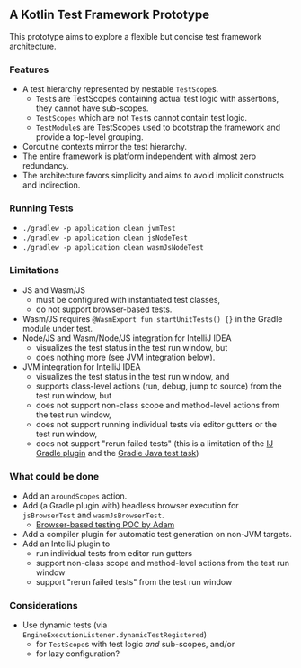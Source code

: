## A Kotlin Test Framework Prototype

This prototype aims to explore a flexible but concise test framework architecture.

### Features

* A test hierarchy represented by nestable `TestScope`s.
    * `Test`s are TestScopes containing actual test logic with assertions, they cannot have sub-scopes.
    * `TestScopes` which are not `Test`s cannot contain test logic.
    * `TestModule`s are TestScopes used to bootstrap the framework and provide a top-level grouping.
* Coroutine contexts mirror the test hierarchy.
* The entire framework is platform independent with almost zero redundancy.
* The architecture favors simplicity and aims to avoid implicit constructs and indirection.

### Running Tests

* `./gradlew -p application clean jvmTest`
* `./gradlew -p application clean jsNodeTest`
* `./gradlew -p application clean wasmJsNodeTest`

### Limitations

* JS and Wasm/JS
    * must be configured with instantiated test classes,
    * do not support browser-based tests.
* Wasm/JS requires `@WasmExport fun startUnitTests() {}` in the Gradle module under test.
* Node/JS and Wasm/Node/JS integration for IntelliJ IDEA
    * visualizes the test status in the test run window, but
    * does nothing more (see JVM integration below).
* JVM integration for IntelliJ IDEA
    * visualizes the test status in the test run window, and
    * supports class-level actions (run, debug, jump to source) from the test run window, but
    * does not support non-class scope and method-level actions from the test run window,
    * does not support running individual tests via editor gutters or the test run window,
    * does not support "rerun failed tests" (this is a limitation of the [IJ Gradle plugin](https://github.com/JetBrains/intellij-community/blob/b68794b5d030e424e4e58cfd57e9f3e08bcacac4/plugins/gradle/java/src/action/GradleRerunFailedTestsAction.kt#L89) and the [Gradle Java test task](https://github.com/gradle/gradle/issues/19897))

### What could be done

* Add an `aroundScopes` action.
* Add (a Gradle plugin with) headless browser execution for `jsBrowserTest` and `wasmJsBrowserTest`.
    * [Browser-based testing POC by Adam](https://kotlinlang.slack.com/archives/CT0G9SD7Z/p1712480969939969?thread_ts=1710849669.379249&cid=CT0G9SD7Z)
* Add a compiler plugin for automatic test generation on non-JVM targets.
* Add an IntelliJ plugin to
    * run individual tests from editor run gutters
    * support non-class scope and method-level actions from the test run window
    * support "rerun failed tests" from the test run window

### Considerations

* Use dynamic tests (via `EngineExecutionListener.dynamicTestRegistered`)
    * for `TestScope`s with test logic _and_ sub-scopes, and/or
    * for lazy configuration?
